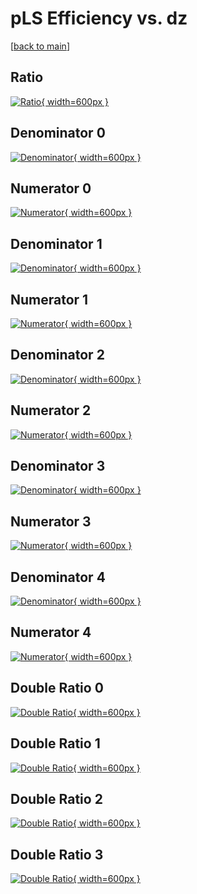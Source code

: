# pLS Efficiency vs. dz

[[back to main](./)]



## Ratio

[![Ratio](../mtv/var/pLS_xtr_11_1_eff_dz.png){ width=600px }](../mtv/var/pLS_xtr_11_1_eff_dz.pdf)

## Denominator 0

[![Denominator](../mtv/den/pLS_xtr_11_1_eff_dz_den0.png){ width=600px }](../mtv/den/pLS_xtr_11_1_eff_dz_den0.pdf)

## Numerator 0

[![Numerator](../mtv/num/pLS_xtr_11_1_eff_dz_num0.png){ width=600px }](../mtv/num/pLS_xtr_11_1_eff_dz_num0.pdf)

## Denominator 1

[![Denominator](../mtv/den/pLS_xtr_11_1_eff_dz_den1.png){ width=600px }](../mtv/den/pLS_xtr_11_1_eff_dz_den1.pdf)

## Numerator 1

[![Numerator](../mtv/num/pLS_xtr_11_1_eff_dz_num1.png){ width=600px }](../mtv/num/pLS_xtr_11_1_eff_dz_num1.pdf)

## Denominator 2

[![Denominator](../mtv/den/pLS_xtr_11_1_eff_dz_den2.png){ width=600px }](../mtv/den/pLS_xtr_11_1_eff_dz_den2.pdf)

## Numerator 2

[![Numerator](../mtv/num/pLS_xtr_11_1_eff_dz_num2.png){ width=600px }](../mtv/num/pLS_xtr_11_1_eff_dz_num2.pdf)

## Denominator 3

[![Denominator](../mtv/den/pLS_xtr_11_1_eff_dz_den3.png){ width=600px }](../mtv/den/pLS_xtr_11_1_eff_dz_den3.pdf)

## Numerator 3

[![Numerator](../mtv/num/pLS_xtr_11_1_eff_dz_num3.png){ width=600px }](../mtv/num/pLS_xtr_11_1_eff_dz_num3.pdf)

## Denominator 4

[![Denominator](../mtv/den/pLS_xtr_11_1_eff_dz_den4.png){ width=600px }](../mtv/den/pLS_xtr_11_1_eff_dz_den4.pdf)

## Numerator 4

[![Numerator](../mtv/num/pLS_xtr_11_1_eff_dz_num4.png){ width=600px }](../mtv/num/pLS_xtr_11_1_eff_dz_num4.pdf)

## Double Ratio 0

[![Double Ratio](../mtv/ratio/pLS_xtr_11_1_eff_dz_ratio0.png){ width=600px }](../mtv/ratio/pLS_xtr_11_1_eff_dz_ratio0.pdf)

## Double Ratio 1

[![Double Ratio](../mtv/ratio/pLS_xtr_11_1_eff_dz_ratio1.png){ width=600px }](../mtv/ratio/pLS_xtr_11_1_eff_dz_ratio1.pdf)

## Double Ratio 2

[![Double Ratio](../mtv/ratio/pLS_xtr_11_1_eff_dz_ratio2.png){ width=600px }](../mtv/ratio/pLS_xtr_11_1_eff_dz_ratio2.pdf)

## Double Ratio 3

[![Double Ratio](../mtv/ratio/pLS_xtr_11_1_eff_dz_ratio3.png){ width=600px }](../mtv/ratio/pLS_xtr_11_1_eff_dz_ratio3.pdf)

